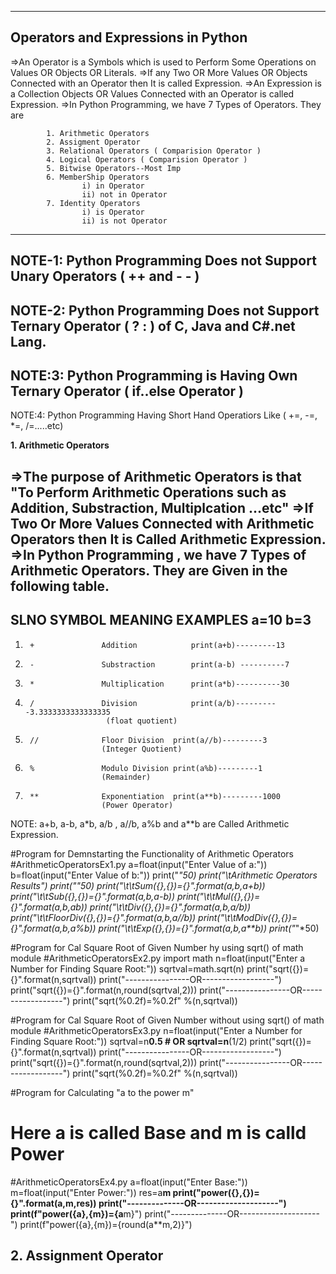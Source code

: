 
---
**Operators and Expressions  in Python**
---

=>An Operator is a Symbols which is used to Perform Some Operations on Values OR Objects OR Literals.
=>If any Two OR More Values OR Objects Connected with an Operator then It is called Expression.
=>An Expression is a Collection Objects OR Values Connected with an Operator is called Expression.
=>In Python Programming, we have 7 Types of Operators. They are

			1. Arithmetic Operators
			2. Assigment Operator
			3. Relational Operators ( Comparision Operator )
			4. Logical Operators ( Comparision Operator )
			5. Bitwise Operators--Most Imp
			6. MemberShip Operators
					i) in Operator
					ii) not in Operator
			7. Identity Operators
					i) is Operator
					ii) is not Operator
---------------------------------------------------------------------------------------------------------------------------------------------------
NOTE-1: Python Programming Does not Support Unary Operators ( ++ and - - ) 
-----------
NOTE-2: Python Programming Does not Support Ternary Operator ( ?  :  ) of C, Java and C#.net Lang.
------------
NOTE:3: Python Programming is Having Own Ternary Operator ( if..else Operator )
-------------
NOTE:4: Python Programming Having Short Hand Operatiors Like ( +=, -=, *=, /=.....etc)



**1. Arithmetic Operators**

=>The purpose of Arithmetic Operators is that "To Perform Arithmetic Operations such as Addition, Substraction, 
     Multiplcation ...etc"
=>If Two Or More Values Connected with Arithmetic Operators then It is Called Arithmetic Expression.
=>In Python Programming , we have 7 Types of Arithmetic Operators. They are Given in the following table.
---------------------------------------------------------------------------------------------------------------------------------------------------------------
SLNO	SYMBOL			MEANING		EXAMPLES   a=10  b=3
---------------------------------------------------------------------------------------------------------------------------------------------------------------
1.		+				Addition			print(a+b)---------13

2.		-				Substraction		print(a-b) ----------7

3.		*				Multiplication		print(a*b)----------30

4.		/				Division			print(a/b)----------3.3333333333333335
					     (float quotient)

5.		//				Floor Division	print(a//b)---------3
					    (Integer Quotient)

6.		%				Modulo Division	print(a%b)---------1
						(Remainder)

7.		**				Exponentiation	print(a**b)---------1000
						(Power Operator)

NOTE:  a+b, a-b, a*b, a/b , a//b, a%b and a**b are Called Arithmetic Expression.




#Program for Demnstarting the Functionality of Arithmetic Operators
#ArithmeticOperatorsEx1.py
a=float(input("Enter Value of a:"))
b=float(input("Enter Value of b:"))
print("*"*50)
print("\tArithmetic Operators Results")
print("*"*50)
print("\t\tSum({},{})={}".format(a,b,a+b))
print("\t\tSub({},{})={}".format(a,b,a-b))
print("\t\tMul({},{})={}".format(a,b,a*b))
print("\t\tDiv({},{})={}".format(a,b,a/b))
print("\t\tFloorDiv({},{})={}".format(a,b,a//b))
print("\t\tModDiv({},{})={}".format(a,b,a%b))
print("\t\tExp({},{})={}".format(a,b,a**b))
print("*"*50)




#Program for Cal Square Root of Given Number hy using sqrt() of math module
#ArithmeticOperatorsEx2.py
import math
n=float(input("Enter a Number for Finding Square Root:"))
sqrtval=math.sqrt(n)
print("sqrt({})={}".format(n,sqrtval))
print("----------------OR------------------")
print("sqrt({})={}".format(n,round(sqrtval,2)))
print("----------------OR------------------")
print("sqrt(%0.2f)=%0.2f" %(n,sqrtval))



#Program for Cal Square Root of Given Number without using sqrt() of math module
#ArithmeticOperatorsEx3.py
n=float(input("Enter a Number for Finding Square Root:"))
sqrtval=n**0.5  # OR  sqrtval=n**(1/2)
print("sqrt({})={}".format(n,sqrtval))
print("----------------OR------------------")
print("sqrt({})={}".format(n,round(sqrtval,2)))
print("----------------OR------------------")
print("sqrt(%0.2f)=%0.2f" %(n,sqrtval))



#Program for Calculating  "a to the power m"
# Here a is called Base and m is calld Power
#ArithmeticOperatorsEx4.py
a=float(input("Enter Base:"))
m=float(input("Enter Power:"))
res=a**m
print("power({},{})={}".format(a,m,res))
print("--------------OR--------------------")
print(f"power({a},{m})={a**m}")
print("--------------OR--------------------")
print(f"power({a},{m})={round(a**m,2)}")


## 2. Assignment Operator
